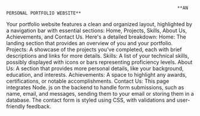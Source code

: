                                                                     **AN PERSONAL PORTFOLIO WEBSITE**

Your portfolio website features a clean and organized layout, highlighted by a navigation bar with essential sections: Home, Projects, Skills, About Us, Achievements, and Contact Us. 
Here's a detailed breakdown: Home: The landing section that provides an overview of you and your portfolio. 
Projects: A showcase of the projects you've completed, each with brief descriptions and links for more details.
Skills: A list of your technical skills, possibly displayed with icons or bars representing proficiency levels.
About Us: A section that provides more personal details, like your background, education, and interests. 
Achievements: A space to highlight any awards, certifications, or notable accomplishments.
Contact Us: This page integrates Node.
js on the backend to handle form submissions, such as name, email, and messages, sending them to your email or storing them in a database.
The contact form is styled using CSS, with validations and user-friendly feedback.
